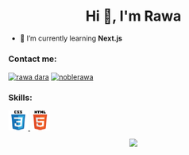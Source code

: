 <h1 align="center">Hi 👋, I'm Rawa</h1>


- 🌱 I’m currently learning **Next.js**

<h3 align="left">Contact me:</h3>
<a href="https://fb.com/rawa dara" target="blank"><img align="center" src="https://raw.githubusercontent.com/rahuldkjain/github-profile-readme-generator/master/src/images/icons/Social/facebook.svg" alt="rawa dara" height="30" width="40" /></a>
<a href="https://instagram.com/noblerawa" target="blank"><img align="center" src="https://raw.githubusercontent.com/rahuldkjain/github-profile-readme-generator/master/src/images/icons/Social/instagram.svg" alt="noblerawa" height="30" width="40" /></a>
<p align="left">
</p>

<h3 align="left">Skills: </h3>
<a href="https://www.w3schools.com/css/" target="_blank" rel="noreferrer"> <img src="https://raw.githubusercontent.com/devicons/devicon/master/icons/css3/css3-original-wordmark.svg" alt="css3" width="40" height="40"/> </a> <a href="https://www.w3.org/html/" target="_blank" rel="noreferrer"> <img src="https://raw.githubusercontent.com/devicons/devicon/master/icons/html5/html5-original-wordmark.svg" alt="html5" width="40" height="40"/> </a> </p>



<p align="center">
    <a href="https://git.io/streak-stats"><img src="https://streak-stats.demolab.com?user=Segantion"/></a>
</p>

